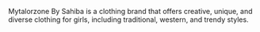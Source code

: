 Mytalorzone By Sahiba is a clothing brand that offers creative, unique, and diverse clothing for girls, including traditional, western, and trendy styles.
